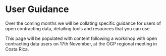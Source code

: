 

# User Guidance

<span class="lead">Over the coming months we will be collating specific guidance for users of open contracting data, detailing tools and resources that you can use.</span>

This page will be populated with content following a workshop with open contracting data users on 17th November, at the OGP regional meeting in Costa Rica. 

